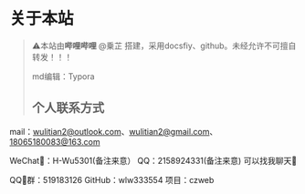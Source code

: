 # 关于本站

> ⚠️本站由**哔哩哔哩** @乗芷 搭建，采用docsfiy、github。未经允许不可擅自转发！！！
>
> md编辑：Typora
>
> ## 个人联系方式

mail：wulitian2@outlook.com、wulitian2@gmail.com、18065180083@163.com

WeChat💬：H-Wu5301(备注来意）     QQ：2158924331(备注来意)     可以找我聊天🥰

QQ🐧群：519183126                        GitHub：wlw333554             项目：czweb

